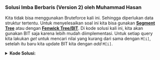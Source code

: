 ### Solusi Imba Berbaris (Version 2) oleh Muhammad Hasan

Kita tidak bisa menggunakan Bruteforce kali ini. Sehingga diperlukan data struktur tertentu. Untuk menyelesaikan soal ini kita bisa gunakan **[Segment Tree](https://cp-algorithms.com/data_structures/segment_tree.html)** atau dengan **[Fenwick Tree/BIT](https://cp-algorithms.com/data_structures/fenwick.html)**. Di kode solusi kali ini, kita akan gunakan BIT saja karena lebih mudah diimplementasi. Untuk setiap query kita lakukan *get* untuk mencari nilai yang kurang dari sama dengan `M[i]`, setelah itu baru kita update BIT kita dengan *add* `M[i]`.

<details><summary><b>Kode Solusi:</b></summary>

``` C++
/**
* Author  : mhasan01
* Problem : Imba Berbaris (Version 2)
*/
#include <bits/stdc++.h>

using namespace std;

const int N = 1e5 + 5;

int n;
int M[N];
int bit[N];

void add(int x) {
    for ( ; x <= n; x += x & -x) bit[x]++;
}

int get(int x) {
    if (x == 0) return 0;
    int ret = 0;
    for ( ; x > 0; x -= x & -x) ret += bit[x];
    return ret;
}

int main() { 
    ios_base::sync_with_stdio(0);
    cin.tie(0);
    cout.tie(0);

    cin >> n;
    for (int i = 1; i <= n; i++) {
        cin >> M[i];
    }
    for (int i = 1; i <= n; i++) {
        cout << get(M[i]) << (i == n ? '\n' : ' ');
        add(M[i]);
    }

    return 0;
}
```

</details>